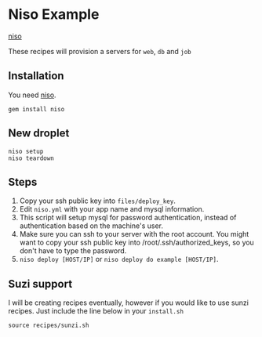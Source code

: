 # Niso Example
[niso](https://github.com/dakotalightning/niso-example)

These recipes will provision a servers for `web`, `db` and `job`

## Installation

You need [niso](https://github.com/dakotalightning/niso).

    gem install niso

## New droplet

    niso setup
    niso teardown

## Steps

1. Copy your ssh public key into `files/deploy_key`.
2. Edit `niso.yml` with your app name and mysql information.
3. This script will setup mysql for password authentication, instead of authentication based on the machine's user.
4. Make sure you can ssh to your server with the root account. You might want to copy your ssh public key into /root/.ssh/authorized_keys, so you don't have to type the password.
5. `niso deploy [HOST/IP]` or `niso deploy do example [HOST/IP]`.


## Suzi support
I will be creating recipes eventually, however if you would like to use sunzi recipes. Just include the line below in your `install.sh`

    source recipes/sunzi.sh
